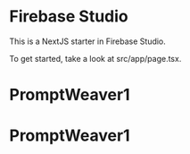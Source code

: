 # Firebase Studio

This is a NextJS starter in Firebase Studio.

To get started, take a look at src/app/page.tsx.
# PromptWeaver1
# PromptWeaver1
